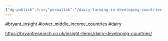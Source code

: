 ```yaml
---
{"dg-publish":true,"permalink":"/dairy-farming-in-developing-countries-could-rapidly-take-off/","created":"2025-10-23T17:42:42.217+01:00","updated":"2025-10-23T18:06:08.626+01:00"}
---
```


#bryant_insight #lower_middle_income_countries #dairy 

https://bryantresearch.co.uk/insight-items/dairy-developing-countries/

